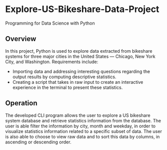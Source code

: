 # Explore-US-Bikeshare-Data-Project
Programming for Data Science with Python

## Overview
 In this project, Python is used to explore data extracted from bikeshare systems for three major cities in the United States — Chicago, New York City, and Washington. Requirements include:
- Importing data and addressing interesting questions regarding the output results by computing descriptive statistics.
- Creating a script that takes in raw input to create an interactive experience in the terminal to present these statistics.

## Operation
The developed CLI program allows the user to explore a US bikeshare system database and retrieve statistics information from the database. The user is able filter the information by city, month and weekday, in order to visualize statistics information related to a specific subset of data. The user is also able to choose to view raw data and to sort this data by columns, in ascending or descending order.
